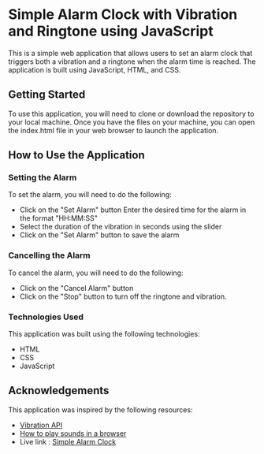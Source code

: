 # Simple Alarm Clock with Vibration and Ringtone using JavaScript

This is a simple web application that allows users to set an alarm clock that triggers both a vibration and a ringtone when the alarm time is reached. The application is built using JavaScript, HTML, and CSS.

## Getting Started

To use this application, you will need to clone or download the repository to your local machine. Once you have the files on your machine, you can open the index.html file in your web browser to launch the application.

## How to Use the Application

### Setting the Alarm

To set the alarm, you will need to do the following:

- Click on the "Set Alarm" button
  Enter the desired time for the alarm in the format "HH:MM:SS"
- Select the duration of the vibration in seconds using the slider
- Click on the "Set Alarm" button to save the alarm

### Cancelling the Alarm

To cancel the alarm, you will need to do the following:

- Click on the "Cancel Alarm" button
- Click on the "Stop" button to turn off the ringtone and vibration.

### Technologies Used

This application was built using the following technologies:

- HTML
- CSS
- JavaScript

## Acknowledgements

This application was inspired by the following resources:

- [Vibration API](https://developer.mozilla.org/en-US/docs/Web/API/Vibration_API)
- [How to play sounds in a browser](https://developer.mozilla.org/en-US/docs/Web/API/HTMLAudioElement)
- Live link : [Simple Alarm Clock](https://nagarjuna06.github.io/Simple-Alarm-Clock/)
